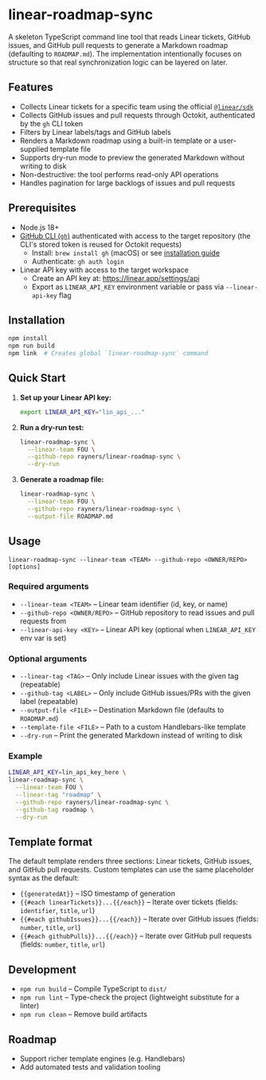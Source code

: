 # linear-roadmap-sync

A skeleton TypeScript command line tool that reads Linear tickets, GitHub issues, and GitHub pull requests to generate a Markdown roadmap (defaulting to `ROADMAP.md`). The implementation intentionally focuses on structure so that real synchronization logic can be layered on later.

## Features

- Collects Linear tickets for a specific team using the official [`@linear/sdk`](https://linear.app/developers/sdk)
- Collects GitHub issues and pull requests through Octokit, authenticated by the `gh` CLI token
- Filters by Linear labels/tags and GitHub labels
- Renders a Markdown roadmap using a built-in template or a user-supplied template file
- Supports dry-run mode to preview the generated Markdown without writing to disk
- Non-destructive: the tool performs read-only API operations
- Handles pagination for large backlogs of issues and pull requests

## Prerequisites

- Node.js 18+
- [GitHub CLI (`gh`)](https://cli.github.com/) authenticated with access to the target repository (the CLI's stored token is reused for Octokit requests)
  - Install: `brew install gh` (macOS) or see [installation guide](https://github.com/cli/cli#installation)
  - Authenticate: `gh auth login`
- Linear API key with access to the target workspace
  - Create an API key at: https://linear.app/settings/api
  - Export as `LINEAR_API_KEY` environment variable or pass via `--linear-api-key` flag

## Installation

```bash
npm install
npm run build
npm link  # Creates global `linear-roadmap-sync` command
```

## Quick Start

1. **Set up your Linear API key:**
   ```bash
   export LINEAR_API_KEY="lin_api_..."
   ```

2. **Run a dry-run test:**
   ```bash
   linear-roadmap-sync \
     --linear-team FOU \
     --github-repo rayners/linear-roadmap-sync \
     --dry-run
   ```

3. **Generate a roadmap file:**
   ```bash
   linear-roadmap-sync \
     --linear-team FOU \
     --github-repo rayners/linear-roadmap-sync \
     --output-file ROADMAP.md
   ```

## Usage

```
linear-roadmap-sync --linear-team <TEAM> --github-repo <OWNER/REPO> [options]
```

### Required arguments

- `--linear-team <TEAM>` – Linear team identifier (id, key, or name)
- `--github-repo <OWNER/REPO>` – GitHub repository to read issues and pull requests from
- `--linear-api-key <KEY>` – Linear API key (optional when `LINEAR_API_KEY` env var is set)

### Optional arguments

- `--linear-tag <TAG>` – Only include Linear issues with the given tag (repeatable)
- `--github-tag <LABEL>` – Only include GitHub issues/PRs with the given label (repeatable)
- `--output-file <FILE>` – Destination Markdown file (defaults to `ROADMAP.md`)
- `--template-file <FILE>` – Path to a custom Handlebars-like template
- `--dry-run` – Print the generated Markdown instead of writing to disk

### Example

```bash
LINEAR_API_KEY=lin_api_key_here \
linear-roadmap-sync \
  --linear-team FOU \
  --linear-tag "roadmap" \
  --github-repo rayners/linear-roadmap-sync \
  --github-tag roadmap \
  --dry-run
```

## Template format

The default template renders three sections: Linear tickets, GitHub issues, and GitHub pull requests. Custom templates can use the same placeholder syntax as the default:

- `{{generatedAt}}` – ISO timestamp of generation
- `{{#each linearTickets}}...{{/each}}` – Iterate over tickets (fields: `identifier`, `title`, `url`)
- `{{#each githubIssues}}...{{/each}}` – Iterate over GitHub issues (fields: `number`, `title`, `url`)
- `{{#each githubPulls}}...{{/each}}` – Iterate over GitHub pull requests (fields: `number`, `title`, `url`)

## Development

- `npm run build` – Compile TypeScript to `dist/`
- `npm run lint` – Type-check the project (lightweight substitute for a linter)
- `npm run clean` – Remove build artifacts

## Roadmap

- Support richer template engines (e.g. Handlebars)
- Add automated tests and validation tooling
